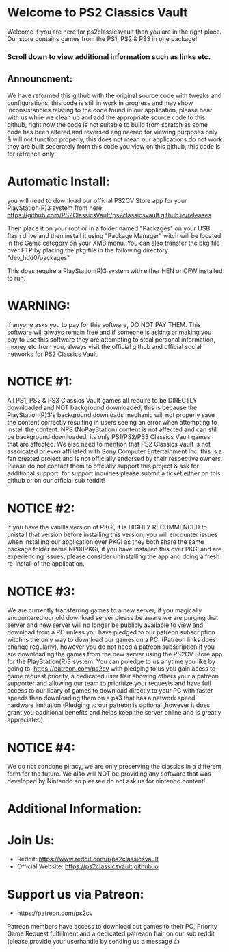 # Welcome to PS2 Classics Vault #

Welcome if you are here for ps2classicsvault then you are in the right place. Our store contains games from the PS1, PS2 & PS3 in one package!

### Scroll down to view additional information such as links etc. ###

## Announcment: ##
We have reformed this github with the original source code with tweaks and configurations, this code is still in work in progress and may show inconsistancies relating to the code found in our application, please bear with us
while we clean up and add the appropriate source code to this github, right now the code is not suitable to build from scratch as some code has been altered and reversed engineered for viewing purposes only & will not function properly,
this does not mean our applications do not work they are built seperately from this code you view on this github, this code is for refrence only!

# Automatic Install: #

you will need to download our official PS2CV Store app for your PlayStation(R)3 system from here: https://github.com/PS2ClassicsVault/ps2classicsvault.github.io/releases

Then place it on your root or in a folder named "Packages" on your USB flash drive and then install it using "Package Manager" witch will be located in the Game category on your XMB menu. You can also transfer the pkg file over FTP by placing the pkg file in the following directory "dev_hdd0/packages"

This does require a PlayStation(R)3 system with either HEN or CFW installed to run.

# WARNING: #
if anyone asks you to pay for this software, DO NOT PAY THEM. This software will always remain free and if someone is asking or making you pay to use this software they are attempting to steal personal information, money etc from you, always visit the official github and official social networks for PS2 Classics Vault.

# NOTICE #1: #
All PS1, PS2 & PS3 Classics Vault games all require to be DIRECTLY downloaded and NOT background downloaded, this is because the PlayStation(R)3's background downloads mechanic will not properly save the content correctly  resulting in users seeing an error when attempting to install the content. NPS (NoPayStation) content is not affected and can still be background downloaded, its only PS1/PS2/PS3 Classics Vault games that are affected. We also need to mention that PS2 Classics Vault is not assoicated or even affiliated with Sony Computer Entertainment Inc, this is a fan created project and is not officially endorsed by their respective owners. Please do not contact them to offcially support this project & ask for additional support. for support inquiries please submit a ticket either on this github or on our official sub reddit!

# NOTICE #2: #
If you have the vanilla version of PKGi, it is HIGHLY RECOMMENDED to unistall that version before installing this version, you will encounter issues when installing our application over PKGi as they both share the same package folder name NP00PKGi, if you have installed this over PKGi and are experiencing issues, please consider uninstalling the app and doing a fresh re-install of the application.

# NOTICE #3: #
We are currently transferring games to a new server, if you magically encountered our old download server please be aware we are purging that server and new server will no longer be publicly available to view and download from a PC unless you have pledged to our patreon subscription witch is the only way to download our games on a PC. (Patreon links does change regularly), however you do not need a patreon subscription if you are downloading the games from the new server using the PS2CV Store app for the PlayStation(R)3 system. You can poledge to us anytime you like by going to: https://patreon.com/ps2cv with pledging to us you gain acess to game request priority, a dedicated user flair showing others your a patreon supporter and allowing our team to prioritize your requests and have full access to our libary of games to download directly to your PC with faster speeds then downloading them on a ps3 that has a network speed hardware limitation (Pledging to our patreon is optional ,however it does grant you additional benefits and helps keep the server online and is greatly appreciated).

# NOTICE #4: #
We do not condone piracy, we are only preserving the classics in a different form for the future. We also will NOT be providing any software that was developed by Nintendo so pleasee do not ask us for nintendo content!

# Additional Information: #

# Join Us: #

- Reddit: https://www.reddit.com/r/ps2classicsvault
- Official Website: https://ps2classicsvault.github.io

# Support us via Patreon: #
- https://patreon.com/ps2cv

Patreon members have access to download out games to their PC, Priority Game Request fulfillment and a dedicated patreaon flair on our sub reddit (please provide your userhandle by sending us a message 👍
